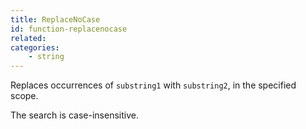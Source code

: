 ```yaml
---
title: ReplaceNoCase
id: function-replacenocase
related:
categories:
    - string
---
```


Replaces occurrences of `substring1` with `substring2`, in the specified scope. 

The search is case-insensitive.